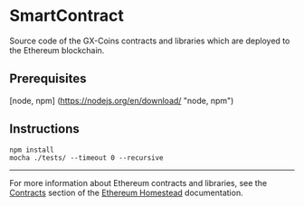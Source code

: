 # SmartContract
Source code of the GX-Coins contracts and libraries which are deployed to the Ethereum blockchain.

## Prerequisites

[node, npm] (https://nodejs.org/en/download/ "node, npm")

## Instructions
```
npm install
mocha ./tests/ --timeout 0 --recursive
```

---
For more information about Ethereum contracts and libraries, see the [Contracts](https://ethereum-homestead.readthedocs.org/en/latest/contracts-and-transactions/contracts.html "Contracts") section of the [Ethereum Homestead](https://ethereum-homestead.readthedocs.org/en/latest/contracts-and-transactions/contracts.html "Ethereum Homestead") documentation.

